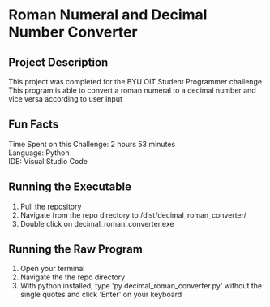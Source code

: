 # Roman Numeral and Decimal Number Converter

## Project Description
This project was completed for the BYU OIT Student Programmer challenge <br />
This program is able to convert a roman numeral to a decimal number and vice versa according to user input <br />

## Fun Facts
Time Spent on this Challenge: 2 hours 53 minutes <br />
Language: Python <br /> 
IDE: Visual Studio Code <br />

## Running the Executable
1. Pull the repository
2. Navigate from the repo directory to /dist/decimal_roman_converter/
3. Double click on decimal_roman_converter.exe

## Running the Raw Program
1. Open your terminal
2. Navigate the the repo directory
3. With python installed, type 'py decimal_roman_converter.py' without the single quotes and click 'Enter' on your keyboard
